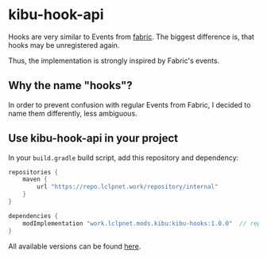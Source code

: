 # kibu-hook-api
Hooks are very similar to Events from [fabric](https://github.com/FabricMC/fabric).
The biggest difference is, that hooks may be unregistered again.

Thus, the implementation is strongly inspired by Fabric's events.

## Why the name "hooks"?
In order to prevent confusion with regular Events from Fabric, 
I decided to name them differently, less ambiguous.

## Use kibu-hook-api in your project
In your `build.gradle` build script, add this repository and dependency:
```groovy
repositories {
    maven {
        url "https://repo.lclpnet.work/repository/internal"
    }
}

dependencies {
    modImplementation "work.lclpnet.mods.kibu:kibu-hooks:1.0.0"  // replace version if necessary
}
```
All available versions can be found [here](https://repo.lclpnet.work/#artifact/work.lclpnet.mods.kibu/kibu-hook-api).